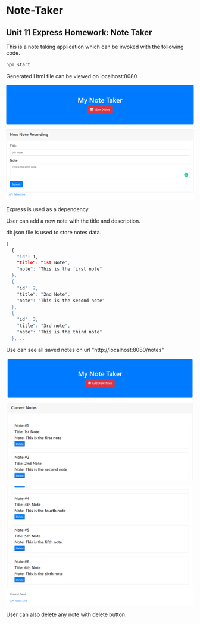 # Note-Taker
## Unit 11 Express Homework: Note Taker

This is a note taking application which can be invoked with the following code. 

```sh
npm start
```

Generated Html file can be viewed on localhost:8080

![Alt Text](./public/assets/img/NoteRecord.png)

Express is used as a dependency.

User can add a new note with the title and description. 

db.json file is used to store notes data.
```sh
[
  {
    "id": 1,
    "title": "1st Note",
    "note": "This is the first note"
  },
  {
    "id": 2,
    "title": "2nd Note",
    "note": "This is the second note"
  },
  {
    "id": 3,
    "title": "3rd note",
    "note": "This is the third note"
  },...
  ```

  Use can see all saved notes on url "http://localhost:8080/notes"

![Alt Text](./public/assets/img/CurrentNotes.png)

![Alt Text](./public/assets/img/RecordedNote.png)

User can also delete any note with delete button.